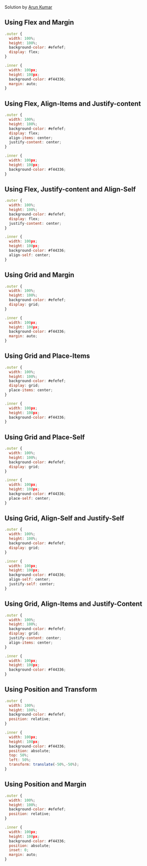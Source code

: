 Solution by [Arun Kumar](https://github.com/arun05hp)

## Using Flex and Margin

```js
.outer {
  width: 100%;
  height: 100%;
  background-color: #efefef;
  display: flex;
}

.inner {
  width: 100px;
  height: 100px;
  background-color: #f44336;
  margin: auto;
}
```

## Using Flex, Align-Items and Justify-content

```js
.outer {
  width: 100%;
  height: 100%;
  background-color: #efefef;
  display: flex;
  align-items: center;
  justify-content: center;
}

.inner {
  width: 100px;
  height: 100px;
  background-color: #f44336;
}
```

## Using Flex, Justify-content and Align-Self

```js
.outer {
  width: 100%;
  height: 100%;
  background-color: #efefef;
  display: flex;
  justify-content: center;
}

.inner {
  width: 100px;
  height: 100px;
  background-color: #f44336;
  align-self: center;
}
```

## Using Grid and Margin

```js
.outer {
  width: 100%;
  height: 100%;
  background-color: #efefef;
  display: grid;
}

.inner {
  width: 100px;
  height: 100px;
  background-color: #f44336;
  margin: auto;
}
```

## Using Grid and Place-Items

```js
.outer {
  width: 100%;
  height: 100%;
  background-color: #efefef;
  display: grid;
  place-items: center;
}

.inner {
  width: 100px;
  height: 100px;
  background-color: #f44336;
}
```

## Using Grid and Place-Self

```js
.outer {
  width: 100%;
  height: 100%;
  background-color: #efefef;
  display: grid;
}

.inner {
  width: 100px;
  height: 100px;
  background-color: #f44336;
  place-self: center;
}
```

## Using Grid, Align-Self and Justify-Self

```js
.outer {
  width: 100%;
  height: 100%;
  background-color: #efefef;
  display: grid;
}

.inner {
  width: 100px;
  height: 100px;
  background-color: #f44336;
  align-self: center;
  justify-self: center;
}
```

## Using Grid, Align-Items and Justify-Content

```js
.outer {
  width: 100%;
  height: 100%;
  background-color: #efefef;
  display: grid;
  justify-content: center;
  align-items: center;
}

.inner {
  width: 100px;
  height: 100px;
  background-color: #f44336;
}
```

## Using Position and Transform

```js
.outer {
  width: 100%;
  height: 100%;
  background-color: #efefef;
  position: relative;
}

.inner {
  width: 100px;
  height: 100px;
  background-color: #f44336;
  position: absolute;
  top: 50%;
  left: 50%;
  transform: translate(-50%,-50%);
}
```

## Using Position and Margin

```js
.outer {
  width: 100%;
  height: 100%;
  background-color: #efefef;
  position: relative;
}

.inner {
  width: 100px;
  height: 100px;
  background-color: #f44336;
  position: absolute;
  inset: 0;
  margin: auto;
}
```
